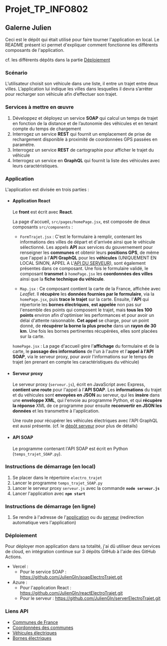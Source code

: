 # Projet_TP_INFO802
## Galerne Julien

Ceci est le dépôt qui était utilisé pour faire tourner l'application en local. Le README présent ici permet d'expliquer comment fonctionne les différents composants de l'application.

cf. les différents dépôts dans la partie [Déploiement](#déploiement)

### Scénario
L’utilisateur choisit son véhicule dans une liste, il entre un trajet entre deux villes.
L’application lui indique les villes dans lesquelles il devra s’arrêter pour recharger son véhicule
afin d’effectuer son trajet.


### Services à mettre en œuvre
1. Développez et déployez un service **SOAP** qui calcul un temps de trajet en fonction de la
distance et de l’autonomie des véhicules et en tenant compte du temps de
chargement
2. Interrogez un service **REST** qui fournit un emplacement de prise de rechargement
disponible à proximité de coordonnées GPS passées en paramètre.
3. Interrogez un service **REST** de cartographie pour afficher le trajet du véhicule
4. Interrogez un service en **GraphQL** qui fournit la liste des véhicules avec leurs
caractéristiques.


### Application
L'application est divisée en trois parties : 

- #### Application React
    Le **front** est écrit avec **React**.
    
    La page d'accueil, `src/pages/homePage.jsx`, est composée de deux composants `src/components` :
    - `FormTrajet.jsx` : C'est le formulaire à remplir, contenant les informations des villes de départ et d'arrivée ainsi que le véhicule sélectionné. Les appels **API** aux services du gouvernement pour renseigner les **communes** et obtenir leurs **positions GPS**, de même que l'appel à l'**API GraphQL** pour les **véhicules** (UNIQUEMENT EN LOCAL SINON, APPEL A L'[API DU SERVEUR](https://github.com/JulienGln/reactElectroTrajet.git)), sont également présentes dans ce composant. Une fois le formulaire validé, le composant **transmet** à `homePage.jsx` les **coordonnées des villes** ainsi que la **fiche technique du véhicule**.

    - `Map.jsx` : Ce composant contient la carte de la France, affichée avec *Leaflet*. Il **récupère** les **données fournies par le formulaire**, via la `homePage.jsx`, puis **trace le trajet** sur la carte. Ensuite, l'**API** qui répertorie les **bornes électriques**, **est appelée** non pas sur l'ensemble des points qui composent le trajet, mais **tous les 100 points** environ afin d'optimiser les performances et pour avoir un délai d'attente raisonnable. **Cet appel** se charge, pour un point donné, de **récupérer la borne la plus proche** dans un **rayon de 30 km**. Une fois les bornes pertinentes récupérées, elles sont placées sur la carte.

    `homePage.jsx` : La page d'accueil gère l'**affichage** du formulaire et de la carte, le **passage des informations** de l'un à l'autre et l'**appel à l'API SOAP**, via le serveur proxy, pour avoir l'informations sur le temps de trajet (en prenant en compte les caractéristiques du véhicule)

- #### Serveur proxy
    Le serveur proxy (`serveur.js`), écrit en JavaScript avec Express, **contient une route** pour l'appel à l'**API SOAP**. Les **informations** du trajet et du véhicules sont **envoyées en JSON** au serveur, qui les **insère** dans une **enveloppe XML**, qui l'envoie au programme Python, et qui **récupère la réponse** XML de ce programme pour ensuite **reconvertir en JSON les données** et les transmettre à l'application.

    Une route pour récupérer les véhicules électriques avec l'API GraphQL est aussi présente. (cf. le [dépôt serveur](https://github.com/JulienGln/serverElectroTrajet.git) pour plus de détails)
- #### API SOAP
    Le programme contenant l'API SOAP est écrit en Python (`temps_trajet_SOAP.py`).

### Instructions de démarrage (en local)
1. Se placer dans le répertoire `electro_trajet`
2. Lancer le programme `temps_trajet_SOAP.py`
3. Lancer le serveur proxy `serveur.js` avec la commande **`node serveur.js`**
4. Lancer l'application avec **`npm start`**

### Instructions de démarrage (en ligne)
1. Se rendre à l'adresse de l'[application](https://orange-island-082d39903.4.azurestaticapps.net) ou du [serveur](https://electro-trajet-server.azurewebsites.net/) (redirection automatique vers l'application)

### Déploiement
Pour déployer mon application dans sa totalité, j'ai dû utiliser deux services de cloud, en intégration continue sur 3 dépôts GitHub à l'aide des GitHub Actions.
- Vercel :
    - Pour le service SOAP : https://github.com/JulienGln/soapElectroTrajet.git
- Azure :
    - Pour l'application React : https://github.com/JulienGln/reactElectroTrajet.git
    - Pour le serveur : https://github.com/JulienGln/serverElectroTrajet.git

### Liens API
- [Communes de France](https://geo.api.gouv.fr/communes)
- [Coordonnées des communes](https://api-adresse.data.gouv.fr/search/?q=chambéry&type=municipality&limit=1)
- [Véhicules électriques](https://api.chargetrip.io/graphql)
- [Bornes électriques](https://opendata.reseaux-energies.fr/explore/dataset/bornes-irve/api/?disjunctive.region)